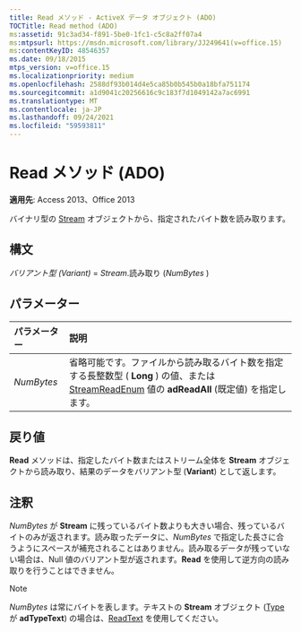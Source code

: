 ```yaml
---
title: Read メソッド - ActiveX データ オブジェクト (ADO)
TOCTitle: Read method (ADO)
ms:assetid: 91c3ad34-f891-5be0-1fc1-c5c8a2ff07a4
ms:mtpsurl: https://msdn.microsoft.com/library/JJ249641(v=office.15)
ms:contentKeyID: 48546357
ms.date: 09/18/2015
mtps_version: v=office.15
ms.localizationpriority: medium
ms.openlocfilehash: 2588df93b014d4e5ca85b0b545b0a18bfa751174
ms.sourcegitcommit: a1d9041c20256616c9c183f7d1049142a7ac6991
ms.translationtype: MT
ms.contentlocale: ja-JP
ms.lasthandoff: 09/24/2021
ms.locfileid: "59593811"
---
```

# <a name="read-method-ado"></a>Read メソッド (ADO)

**適用先**: Access 2013、Office 2013

バイナリ型の [Stream](stream-object-ado.md) オブジェクトから、指定されたバイト数を読み取ります。

## <a name="syntax"></a>構文

*バリアント型 (Variant)*  = *Stream*.読み取り (*NumBytes* )

## <a name="parameters"></a>パラメーター

|パラメーター|説明|
|:--------|:----------|
|*NumBytes* |省略可能です。ファイルから読み取るバイト数を指定する長整数型 ( **Long** ) の値、または [StreamReadEnum](streamreadenum.md) 値の **adReadAll** (既定値) を指定します。|

## <a name="return-value"></a>戻り値

**Read** メソッドは、指定したバイト数またはストリーム全体を **Stream** オブジェクトから読み取り、結果のデータをバリアント型 (**Variant**) として返します。

## <a name="remarks"></a>注釈

*NumBytes* が **Stream** に残っているバイト数よりも大きい場合、残っているバイトのみが返されます。読み取ったデータに、*NumBytes* で指定した長さに合うようにスペースが補充されることはありません。読み取るデータが残っていない場合は、Null 値のバリアント型が返されます。**Read** を使用して逆方向の読み取りを行うことはできません。

> [!NOTE]
> *NumBytes* は常にバイトを表します。テキストの **Stream** オブジェクト ([Type](type-property-ado-stream.md) が **adTypeText**) の場合は、[ReadText](readtext-method-ado.md) を使用してください。


